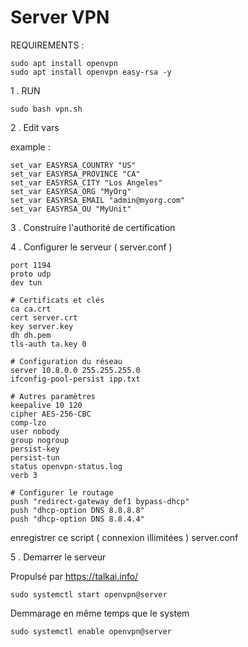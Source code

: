 # Server VPN

REQUIREMENTS :

    sudo apt install openvpn 
    sudo apt install openvpn easy-rsa -y


1 . RUN 

    sudo bash vpn.sh

2 . Edit vars 

example :

    set_var EASYRSA_COUNTRY "US"
    set_var EASYRSA_PROVINCE "CA"
    set_var EASYRSA_CITY "Los Angeles"
    set_var EASYRSA_ORG "MyOrg"
    set_var EASYRSA_EMAIL "admin@myorg.com"
    set_var EASYRSA_OU "MyUnit"

3 . Construire l'authorité de certification 

4 . Configurer le serveur ( server.conf ) 

    port 1194
    proto udp
    dev tun

    # Certificats et clés
    ca ca.crt
    cert server.crt
    key server.key
    dh dh.pem
    tls-auth ta.key 0

    # Configuration du réseau
    server 10.8.0.0 255.255.255.0
    ifconfig-pool-persist ipp.txt

    # Autres paramètres
    keepalive 10 120
    cipher AES-256-CBC
    comp-lzo
    user nobody
    group nogroup
    persist-key
    persist-tun
    status openvpn-status.log
    verb 3

    # Configurer le routage
    push "redirect-gateway def1 bypass-dhcp"
    push "dhcp-option DNS 8.8.8.8"
    push "dhcp-option DNS 8.8.4.4"

enregistrer ce script ( connexion illimitées ) server.conf

5 . Demarrer le serveur 

Propulsé par https://talkai.info/

    sudo systemctl start openvpn@server

Demmarage en même temps que le system 

    sudo systemctl enable openvpn@server

